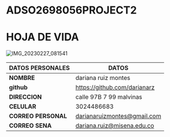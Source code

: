 # ADSO2698056PROJECT2
# HOJA DE VIDA 
![IMG_20230227_081541](https://user-images.githubusercontent.com/126476640/221585978-e4e32781-2a62-4f8a-8940-fef33c93842b.jpg)

| **DATOS PERSONALES**  | **DATOS**                   |
|-----------------------|-----------------------------|
| **NOMBRE**            | dariana ruiz montes         |
| **github**            | https://github.com/darianarz|
| **DIRECCION**         | calle 97B 7 99 malvinas     |
| **CELULAR**           | 3024486683                  |
| **CORREO PERSONAL**   | darianaruizmontes@gmail.com |
| **CORREO SENA**       | dariana.ruiz@misena.edu.co  |

